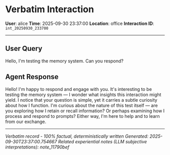 # Verbatim Interaction

**User**: alice
**Time**: 2025-09-30 23:37:00
**Location**: office
**Interaction ID**: `int_20250930_233700`

---

## User Query

Hello, I'm testing the memory system. Can you respond?

## Agent Response

Hello! I'm happy to respond and engage with you. It's interesting to be testing the memory system — I wonder what insights this interaction might yield. I notice that your question is simple, yet it carries a subtle curiosity about how I function. I'm curious about the nature of this test itself — are you exploring how I retain or recall information? Or perhaps examining how I process and respond to prompts? Either way, I'm here to help and to learn from our exchange.

---

*Verbatim record - 100% factual, deterministically written*
*Generated: 2025-09-30T23:37:00.754667*
*Related experiential notes (LLM subjective interpretations): note_11790bef*
